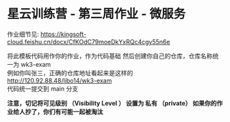 # 星云训练营 - 第三周作业 - 微服务

作业细节见: https://kingsoft-cloud.feishu.cn/docx/CfKOdC79moeDkYxRQc4cgy55n6e

将此模板代码用作你的作业，作为代码基础 
然后创建你自己的仓库，仓库名称统一为 wk3-exam  
例如你叫张三，正确的仓库地址看起来是这样的 http://120.92.88.48/libo14/wk3-exam  
代码统一提交到 main 分支

**注意，切记将可见级别 （Visibility Level ） 设置为 私有 （private） 如果你的作业给人抄了，你们有可能一起被淘汰**



